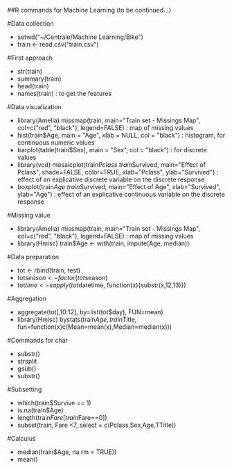 ##R commands for Machine Learning (to be continued...)

#Data collection

- setwd("~/Centrale/Machine Learning/Bike")
- train <- read.csv("train.csv")


#First approach

- str(train)
- summary(train)
- head(train)
- names(train) : to get the features


#Data visualization

- library(Amelia) missmap(train, main="Train set - Missings Map", col=c("red", "black"), legend=FALSE) : map of missing values
- hist(train$Age, main = "Age", xlab = NULL, col = "black") : histogram, for continuous numeric values
- barplot(table(train$Sex), main = "Sex", col = "black") : for discrete values
- library(vcd) mosaicplot(train$Pclass ~ train$Survived, main="Effect of Pclass", shade=FALSE, color=TRUE, xlab="Pclass", ylab="Survived") : effect of an explicative discrete variable on the discrete response
- boxplot(train$Age ~ train$Survived, main="Effect of Age", xlab="Survived", ylab="Age") : effect of an explicative continuous variable on the discrete response 


#Missing value

- library(Amelia) missmap(train, main="Train set - Missings Map", col=c("red", "black"), legend=FALSE) : map of missing values
- library(Hmisc) train$Age <- with(train, impute(Age, median))


#Data preparation

- tot <- rbind(train, test)
- tot$season <- factor(tot$season)
- tot$time <- sapply(tot$datetime, function(x){substr(x,12,13)})


#Aggregation

- aggregate(tot[,10:12], by=list(tot$day), FUN=mean)
- library(Hmisc) bystats(train$Age, train$Title,  fun=function(x)c(Mean=mean(x),Median=median(x)))


#Commands for char 

- substr()
- strsplit
- gsub()
- substr()


#Subsetting 

- which(train$Survive == 1)
- is.na(train$Age)
- length(train$Fare[train$Fare==0])
- subset(train, Fare <7, select = c(Pclass,Sex,Age,TTitle))


#Calculus 

- median(train$Age, na.rm = TRUE))
- mean()







